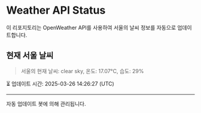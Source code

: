 
# Weather API Status

이 리포지토리는 OpenWeather API를 사용하여 서울의 날씨 정보를 자동으로 업데이트합니다.

## 현재 서울 날씨
> 서울의 현재 날씨: clear sky, 온도: 17.07°C, 습도: 29%

⏳ 업데이트 시간: 2025-03-26 14:26:27 (UTC)

---
자동 업데이트 봇에 의해 관리됩니다.

